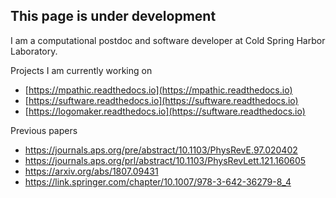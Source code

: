 ## This page is under development

I am a computational postdoc and software developer at Cold Spring Harbor Laboratory.

Projects I am currently working on

- [https://mpathic.readthedocs.io](https://mpathic.readthedocs.io)
- [https://suftware.readthedocs.io](https://suftware.readthedocs.io)
- [https://logomaker.readthedocs.io](https://suftware.readthedocs.io)

Previous papers

- https://journals.aps.org/pre/abstract/10.1103/PhysRevE.97.020402
- https://journals.aps.org/prl/abstract/10.1103/PhysRevLett.121.160605
- https://arxiv.org/abs/1807.09431
- https://link.springer.com/chapter/10.1007/978-3-642-36279-8_4
